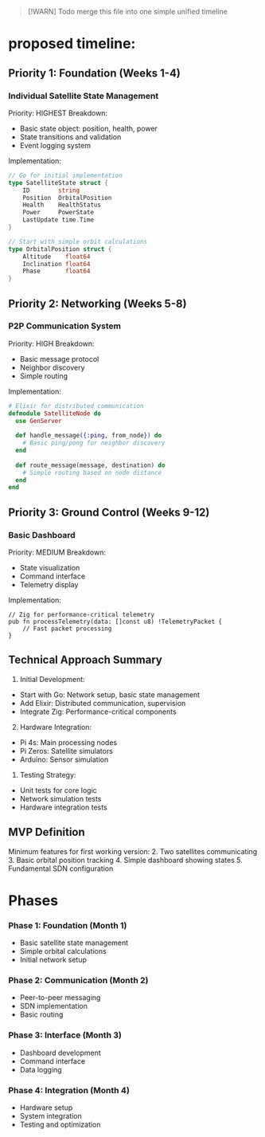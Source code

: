 > [!WARN] Todo
> merge this file into one simple unified timeline
# proposed timeline:
## Priority 1: Foundation (Weeks 1-4)
### Individual Satellite State Management
Priority: HIGHEST
Breakdown:
- Basic state object: position, health, power
- State transitions and validation
- Event logging system

Implementation:
```go
// Go for initial implementation
type SatelliteState struct {
    ID        string
    Position  OrbitalPosition
    Health    HealthStatus
    Power     PowerState
    LastUpdate time.Time
}

// Start with simple orbit calculations
type OrbitalPosition struct {
    Altitude    float64
    Inclination float64
    Phase       float64
}
```

## Priority 2: Networking (Weeks 5-8)
### P2P Communication System
Priority: HIGH
Breakdown:
- Basic message protocol
- Neighbor discovery
- Simple routing

Implementation:
```elixir
# Elixir for distributed communication
defmodule SatelliteNode do
  use GenServer
  
  def handle_message({:ping, from_node}) do
    # Basic ping/pong for neighbor discovery
  end
  
  def route_message(message, destination) do
    # Simple routing based on node distance
  end
end
```

## Priority 3: Ground Control (Weeks 9-12)
### Basic Dashboard
Priority: MEDIUM
Breakdown:
- State visualization
- Command interface
- Telemetry display

Implementation:
```zig
// Zig for performance-critical telemetry
pub fn processTelemetry(data: []const u8) !TelemetryPacket {
    // Fast packet processing
}
```

## Technical Approach Summary

1. Initial Development:
- Start with Go: Network setup, basic state management
- Add Elixir: Distributed communication, supervision
- Integrate Zig: Performance-critical components

2. Hardware Integration:
- Pi 4s: Main processing nodes
- Pi Zeros: Satellite simulators
- Arduino: Sensor simulation

1. Testing Strategy:
- Unit tests for core logic
- Network simulation tests
- Hardware integration tests

## MVP Definition
Minimum features for first working version:
2. Two satellites communicating
3. Basic orbital position tracking
4. Simple dashboard showing states
5. Fundamental SDN configuration

# Phases

### Phase 1: Foundation (Month 1)
- Basic satellite state management
- Simple orbital calculations
- Initial network setup

### Phase 2: Communication (Month 2)
- Peer-to-peer messaging
- SDN implementation
- Basic routing

### Phase 3: Interface (Month 3)
- Dashboard development
- Command interface
- Data logging

### Phase 4: Integration (Month 4)
- Hardware setup
- System integration
- Testing and optimization
